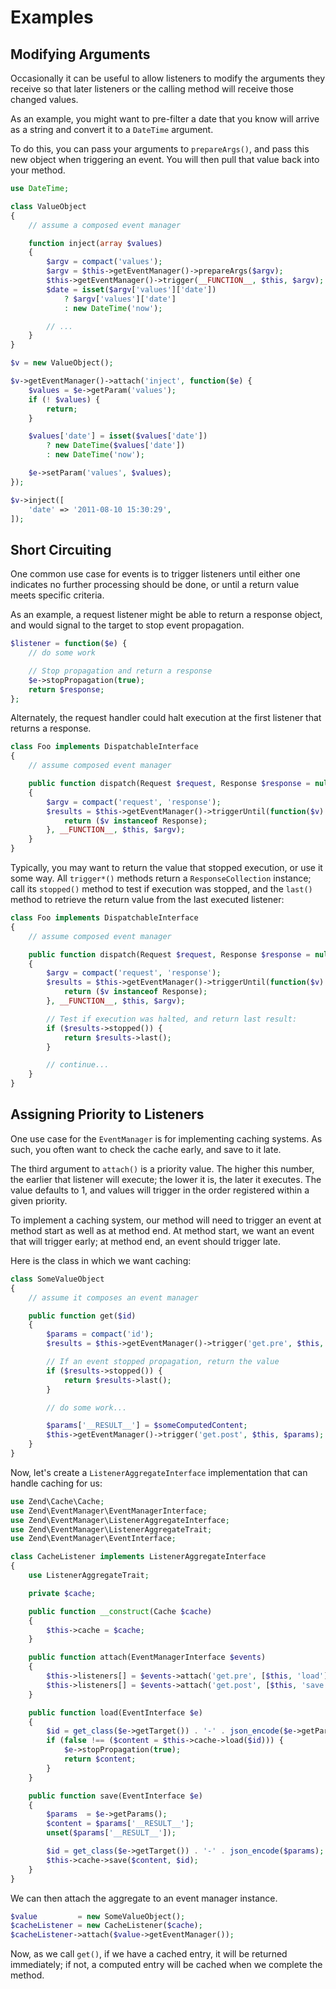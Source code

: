 # Examples

## Modifying Arguments

Occasionally it can be useful to allow listeners to modify the arguments they
receive so that later listeners or the calling method will receive those changed
values.

As an example, you might want to pre-filter a date that you know will arrive as
a string and convert it to a `DateTime` argument.

To do this, you can pass your arguments to `prepareArgs()`, and pass this new
object when triggering an event. You will then pull that value back into your
method.

```php
use DateTime;

class ValueObject
{
    // assume a composed event manager

    function inject(array $values)
    {
        $argv = compact('values');
        $argv = $this->getEventManager()->prepareArgs($argv);
        $this->getEventManager()->trigger(__FUNCTION__, $this, $argv);
        $date = isset($argv['values']['date'])
            ? $argv['values']['date']
            : new DateTime('now');

        // ...
    }
}

$v = new ValueObject();

$v->getEventManager()->attach('inject', function($e) {
    $values = $e->getParam('values');
    if (! $values) {
        return;
    }

    $values['date'] = isset($values['date'])
        ? new DateTime($values['date'])
        : new DateTime('now');

    $e->setParam('values', $values);
});

$v->inject([
    'date' => '2011-08-10 15:30:29',
]);
```

## Short Circuiting

One common use case for events is to trigger listeners until either one
indicates no further processing should be done, or until a return value meets
specific criteria.

As an example, a request listener might be able to return a response object, and
would signal to the target to stop event propagation.

```php
$listener = function($e) {
    // do some work

    // Stop propagation and return a response
    $e->stopPropagation(true);
    return $response;
};
```

Alternately, the request handler could halt execution at the first listener that
returns a response.

```php
class Foo implements DispatchableInterface
{
    // assume composed event manager

    public function dispatch(Request $request, Response $response = null)
    {
        $argv = compact('request', 'response');
        $results = $this->getEventManager()->triggerUntil(function($v) {
            return ($v instanceof Response);
        }, __FUNCTION__, $this, $argv);
    }
}
```

Typically, you may want to return the value that stopped execution, or use it
some way. All `trigger*()` methods return a `ResponseCollection` instance; call
its `stopped()` method to test if execution was stopped, and the `last()` method
to retrieve the return value from the last executed listener:

```php
class Foo implements DispatchableInterface
{
    // assume composed event manager

    public function dispatch(Request $request, Response $response = null)
    {
        $argv = compact('request', 'response');
        $results = $this->getEventManager()->triggerUntil(function($v) {
            return ($v instanceof Response);
        }, __FUNCTION__, $this, $argv);

        // Test if execution was halted, and return last result:
        if ($results->stopped()) {
            return $results->last();
        }

        // continue...
    }
}
```

## Assigning Priority to Listeners

One use case for the `EventManager` is for implementing caching systems. As
such, you often want to check the cache early, and save to it late.

The third argument to `attach()` is a priority value. The higher this number,
the earlier that listener will execute; the lower it is, the later it executes.
The value defaults to 1, and values will trigger in the order registered within
a given priority.

To implement a caching system, our method will need to trigger an event at
method start as well as at method end. At method start, we want an event that
will trigger early; at method end, an event should trigger late.

Here is the class in which we want caching:

```php
class SomeValueObject
{
    // assume it composes an event manager

    public function get($id)
    {
        $params = compact('id');
        $results = $this->getEventManager()->trigger('get.pre', $this, $params);

        // If an event stopped propagation, return the value
        if ($results->stopped()) {
            return $results->last();
        }

        // do some work...

        $params['__RESULT__'] = $someComputedContent;
        $this->getEventManager()->trigger('get.post', $this, $params);
    }
}
```

Now, let's create a `ListenerAggregateInterface` implementation that can handle
caching for us:

```php
use Zend\Cache\Cache;
use Zend\EventManager\EventManagerInterface;
use Zend\EventManager\ListenerAggregateInterface;
use Zend\EventManager\ListenerAggregateTrait;
use Zend\EventManager\EventInterface;

class CacheListener implements ListenerAggregateInterface
{
    use ListenerAggregateTrait;

    private $cache;

    public function __construct(Cache $cache)
    {
        $this->cache = $cache;
    }

    public function attach(EventManagerInterface $events)
    {
        $this->listeners[] = $events->attach('get.pre', [$this, 'load'], 100);
        $this->listeners[] = $events->attach('get.post', [$this, 'save'], -100);
    }

    public function load(EventInterface $e)
    {
        $id = get_class($e->getTarget()) . '-' . json_encode($e->getParams());
        if (false !== ($content = $this->cache->load($id))) {
            $e->stopPropagation(true);
            return $content;
        }
    }

    public function save(EventInterface $e)
    {
        $params  = $e->getParams();
        $content = $params['__RESULT__'];
        unset($params['__RESULT__']);

        $id = get_class($e->getTarget()) . '-' . json_encode($params);
        $this->cache->save($content, $id);
    }
}
```

We can then attach the aggregate to an event manager instance.

```php
$value         = new SomeValueObject();
$cacheListener = new CacheListener($cache);
$cacheListener->attach($value->getEventManager());
```

Now, as we call `get()`, if we have a cached entry, it will be returned
immediately; if not, a computed entry will be cached when we complete the
method.
